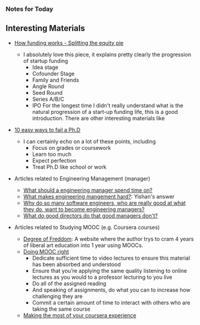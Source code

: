 ### Notes for Today

## Interesting Materials

* [How funding works - Splitting the equity pie](http://fundersandfounders.com/how-funding-works-splitting-equity/)
	* I absolutely love this piece, it explains pretty clearly the progression of startup funding
		* Idea stage
		* Cofounder Stage 
		* Family and Friends
		* Angle Round
		* Seed Round
		* Series A/B/C
		* IPO
		For the longest time I didn't really understand what is the natural progression of a start-up funding life, this is a good introduction. There are other interesting materials like

* [10 easy ways to fail a Ph.D](http://matt.might.net/articles/ways-to-fail-a-phd/)
	* I can certainly echo on a lot of these points, including
		* Focus on grades or coursework
		* Learn too much
		* Expect perfection
		* Treat Ph.D like school or work

* Articles related to Engineering Management (manager)
	* [What should a engineering manager spend time on?](http://www.quora.com/Engineering-Management/In-a-growing-tech-company-what-are-the-most-valuable-things-on-which-an-engineering-manager-should-spend-time)
	* [What makes engineering mangement hard?](http://www.quora.com/What-makes-engineering-management-hard): Yishan's answer
	* [Why do so many software engineers, who are really good at what they do, want to become engineering managers?](http://www.quora.com/Software-Engineering/Why-do-so-many-software-engineers-who-are-really-good-at-what-they-do-want-to-become-engineering-managers)
	* [What do good directors do that good managers don't?](http://www.quora.com/Management/What-do-good-directors-do-that-good-managers-dont)

* Articles related to Studying MOOC (e.g. Coursera courses)
	* [Degree of Freddom](http://degreeoffreedom.org/): A website where the author trys to cram 4 years of liberal art education into 1 year using MOOCs.
	* [Doing MOOC right](http://degreeoffreedom.org/doing-moocs-right/)
		* Dedicate sufficient time to video lectures to ensure this material has been absorbed and understood
		* Ensure that you’re applying the same quality listening to online lectures as you would to a professor lecturing to you live
		* Do all of the assigned reading
		* And speaking of assignments, do what you can to increase how challenging they are
		* Commit a certain amount of time to interact with others who are taking the same course
	* [Making the most of your coursera experience](http://blog.coursera.org/post/39052417343/getting-the-most-out-of-your-coursera-experience)


